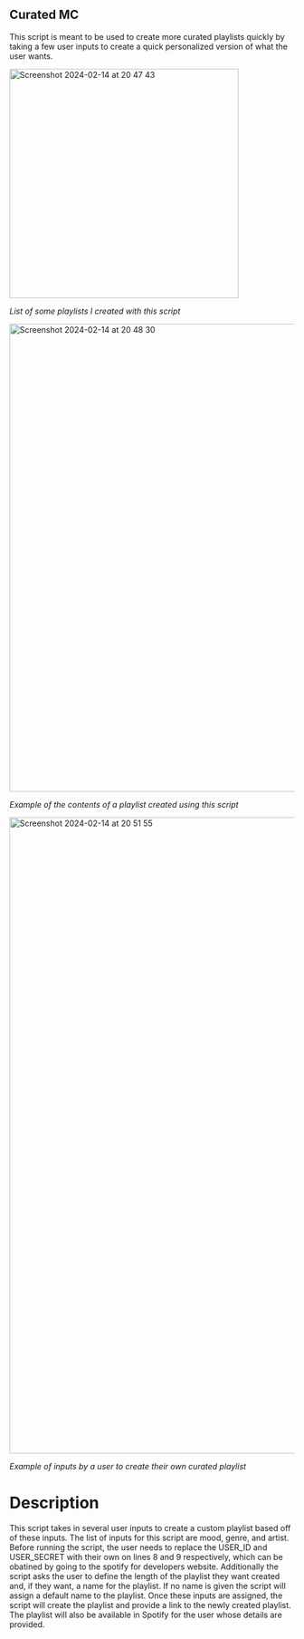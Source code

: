 ## Curated MC

This script is meant to be used to create more curated playlists quickly by taking a few user inputs to create a quick personalized version of what the user wants.

<img width="405" alt="Screenshot 2024-02-14 at 20 47 43" src="https://github.com/roya1394/Curated-MC/assets/159865815/a6acece8-3acd-4bbc-9781-dac319f96f0c">

_List of some playlists I created with this script_


<img width="826" alt="Screenshot 2024-02-14 at 20 48 30" src="https://github.com/roya1394/Curated-MC/assets/159865815/2beb7116-6bbc-4e2d-af73-1c6e0bc68379">

_Example of the contents of a playlist created using this script_


<img width="1123" alt="Screenshot 2024-02-14 at 20 51 55" src="https://github.com/roya1394/Curated-MC/assets/159865815/6f6c0f43-3ec6-4383-ab6b-4231f956d3dd">

_Example of inputs by a user to create their own curated playlist_


# Description

This script takes in several user inputs to create a custom playlist based off of these inputs. The list of inputs for this script are mood, genre, and artist. 
Before running the script, the user needs to replace the USER_ID and USER_SECRET with their own on lines 8 and 9 respectively, which can be obatined by going 
to the spotify for developers website. Additionally the script asks the user to define the length of the playlist they want created and, if they want, a name 
for the playlist. If no name is given the script will assign a default name to the playlist. Once these inputs are assigned, the script will create the playlist 
and provide a link to the newly created playlist. The playlist will also be available in Spotify for the user whose details are provided.
